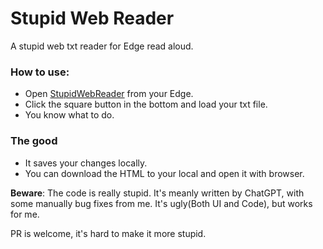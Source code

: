 # Stupid Web Reader
A stupid web txt reader for Edge read aloud.

### How to use:
* Open [StupidWebReader](https://shireny.github.io/StupidWebReader/StupidWebReader.html) from your Edge.
* Click the square button in the bottom and load your txt file.
* You know what to do.

### The good
* It saves your changes locally.
* You can download the HTML to your local and open it with browser.

**Beware**: 
The code is really stupid. It's meanly written by ChatGPT, with some manually bug fixes from me. It's ugly(Both UI and Code), but works for me.

PR is welcome, it's hard to make it more stupid.



